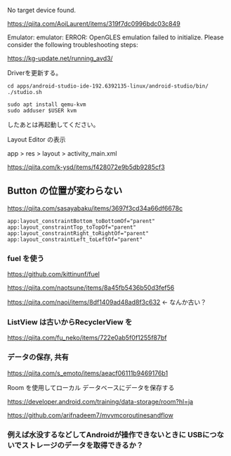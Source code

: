 No target device found.

https://qiita.com/AoiLaurent/items/319f7dc0996bdc03c849


Emulator: emulator: ERROR: OpenGLES emulation failed to initialize. Please consider the following troubleshooting steps:

https://kg-update.net/running_avd3/

Driverを更新する。



```
cd apps/android-studio-ide-192.6392135-linux/android-studio/bin/
./studio.sh
```

```
sudo apt install qemu-kvm
sudo adduser $USER kvm
```

したあとは再起動してください。

Layout Editor の表示

app > res > layout > activity_main.xml 

https://qiita.com/k-ysd/items/f428072e9b5db9285cf3


## Button の位置が変わらない

https://qiita.com/sasayabaku/items/3697f3cd34a66df6678c

```
app:layout_constraintBottom_toBottomOf="parent"
app:layout_constraintTop_toTopOf="parent"
app:layout_constraintRight_toRightOf="parent"
app:layout_constraintLeft_toLeftOf="parent"
```


### fuel を使う

https://github.com/kittinunf/fuel

https://qiita.com/naotsune/items/8a45fb5436b50d3fef56


https://qiita.com/naoi/items/8df1409ad48ad8f3c632  ← なんか古い？


### ListView は古いからRecyclerView を

https://qiita.com/fu_neko/items/722e0ab5f0f1255f87bf

### データの保存, 共有

https://qiita.com/s_emoto/items/aeacf06111b9469176b1

Room を使用してローカル データベースにデータを保存する

https://developer.android.com/training/data-storage/room?hl=ja

https://github.com/arifnadeem7/mvvmcoroutinesandflow


### 例えば水没するなどしてAndroidが操作できないときに USBにつないでストレージのデータを取得できるか？
